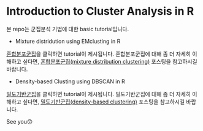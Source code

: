 # Introduction to Cluster Analysis in R

본 repo는 군집분석 기법에 대한 basic tutorial입니다.


-  Mixture distridution using EMclusting in R

[혼합분포군집](https://eeyem.github.io/EMclust/EMclust.html)을 클릭하면 tutorial이 제시됩니다. 혼합분포군집에 대해 좀 더 자세히 이해하고 싶다면, [혼합분포군집(mixture distribution clustering)](https://syj9700.tistory.com/39?category=850753) 포스팅을 참고하시길 바랍니다.   



-  Density-based Clusting using DBSCAN in R

[밀도기반군집](https://eeyem.github.io/EMclust/Density-based-Clust.html)을 클릭하면 tutorial이 제시됩니다. 밀도기반군집에 대해 좀 더 자세히 이해하고 싶다면, [밀도기반군집(density-based clustering)](https://syj9700.tistory.com/40?category=850753) 포스팅을 참고하시길 바랍니다. 




See you😙
